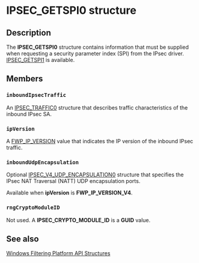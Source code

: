# IPSEC_GETSPI0 structure

## Description

The **IPSEC_GETSPI0** structure contains information that must be supplied when requesting a security parameter index (SPI) from the IPsec driver.
[IPSEC_GETSPI1](https://learn.microsoft.com/windows/desktop/api/ipsectypes/ns-ipsectypes-ipsec_getspi1) is available.

## Members

### `inboundIpsecTraffic`

An [IPSEC_TRAFFIC0](https://learn.microsoft.com/windows/desktop/api/ipsectypes/ns-ipsectypes-ipsec_traffic0) structure that describes traffic characteristics of the inbound IPsec SA.

### `ipVersion`

A [FWP_IP_VERSION](https://learn.microsoft.com/windows/desktop/api/fwptypes/ne-fwptypes-fwp_ip_version) value that indicates the IP version of the inbound IPsec traffic.

### `inboundUdpEncapsulation`

Optional [IPSEC_V4_UDP_ENCAPSULATION0](https://learn.microsoft.com/windows/desktop/api/ipsectypes/ns-ipsectypes-ipsec_v4_udp_encapsulation0) structure that specifies the IPsec NAT Traversal (NATT) UDP encapsulation ports.

Available when **ipVersion** is **FWP_IP_VERSION_V4**.

### `rngCryptoModuleID`

Not used. A **IPSEC_CRYPTO_MODULE_ID** is a **GUID** value.

## See also

[Windows Filtering Platform API Structures](https://learn.microsoft.com/windows/desktop/FWP/fwp-structs)